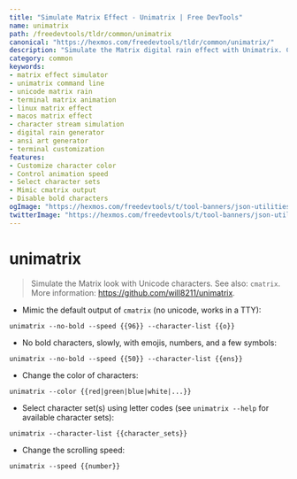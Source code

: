 ```yaml
---
title: "Simulate Matrix Effect - Unimatrix | Free DevTools"
name: unimatrix
path: /freedevtools/tldr/common/unimatrix
canonical: "https://hexmos.com/freedevtools/tldr/common/unimatrix/"
description: "Simulate the Matrix digital rain effect with Unimatrix. Customize colors, speed, and character sets. Command-line tool, free online tool, no registration required."
category: common
keywords:
- matrix effect simulator
- unimatrix command line
- unicode matrix rain
- terminal matrix animation
- linux matrix effect
- macos matrix effect
- character stream simulation
- digital rain generator
- ansi art generator
- terminal customization
features:
- Customize character color
- Control animation speed
- Select character sets
- Mimic cmatrix output
- Disable bold characters
ogImage: "https://hexmos.com/freedevtools/t/tool-banners/json-utilities-banner.png"
twitterImage: "https://hexmos.com/freedevtools/t/tool-banners/json-utilities-banner.png"
---
```


# unimatrix

> Simulate the Matrix look with Unicode characters.
> See also: `cmatrix`.
> More information: <https://github.com/will8211/unimatrix>.

- Mimic the default output of `cmatrix` (no unicode, works in a TTY):

`unimatrix --no-bold --speed {{96}} --character-list {{o}}`

- No bold characters, slowly, with emojis, numbers, and a few symbols:

`unimatrix --no-bold --speed {{50}} --character-list {{ens}}`

- Change the color of characters:

`unimatrix --color {{red|green|blue|white|...}}`

- Select character set(s) using letter codes (see `unimatrix --help` for available character sets):

`unimatrix --character-list {{character_sets}}`

- Change the scrolling speed:

`unimatrix --speed {{number}}`
